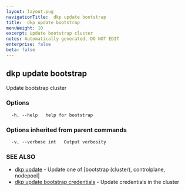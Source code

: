 ```yaml
---
layout: layout.pug
navigationTitle:  dkp update bootstrap
title:  dkp update bootstrap
menuWeight: 10
excerpt: Update bootstrap cluster
notes: Automatically generated, DO NOT EDIT
enterprise: false
beta: false
---
```

<!-- vale off -->
<!-- markdownlint-disable -->

## dkp update bootstrap

Update bootstrap cluster

### Options

```
  -h, --help   help for bootstrap
```

### Options inherited from parent commands

```
  -v, --verbose int   Output verbosity
```

### SEE ALSO

* [dkp update](/dkp/kommander/2.2/cli/dkp/update/)	 - Update one of [bootstrap (cluster), controlplane, nodepool]
* [dkp update bootstrap credentials](/dkp/kommander/2.2/cli/dkp/update/bootstrap/credentials/)	 - Update credentials in the cluster

